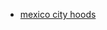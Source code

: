
- [mexico city hoods](https://mexicocity.cdmx.gob.mx/e/about/about-mexico-city/geography-neighborhoods/)
